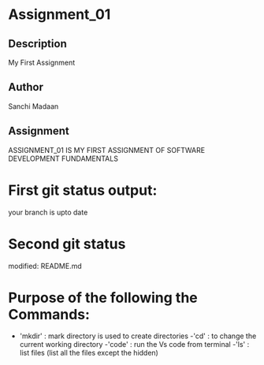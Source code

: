 # Assignment_01
## Description 
My First Assignment
## Author 
Sanchi Madaan
## Assignment
ASSIGNMENT_01 IS MY FIRST ASSIGNMENT OF SOFTWARE DEVELOPMENT FUNDAMENTALS
# First git status output:
your branch is upto date 
# Second git status
modified: README.md
# Purpose of the following the Commands:
- 'mkdir' : mark directory is used to create directories
-'cd' : to change the current working directory
-'code' : run the Vs code from terminal
-'ls' : list files (list all the files except the hidden)